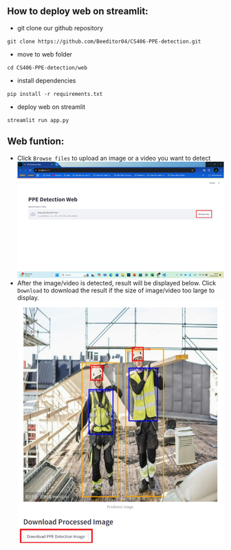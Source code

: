 ## How to deploy web on streamlit:
* git clone our github repository
```
git clone https://github.com/Beeditor04/CS406-PPE-detection.git
```
* move to web folder
```
cd CS406-PPE-detection/web
```
* install dependencies
```
pip install -r requirements.txt
```
* deploy web on streamlit
```
streamlit run app.py
```

## Web funtion:
* Click `Browse files` to upload an image or a video you want to detect
![alt text](pic1.png)
* After the image/video is detected, result will be displayed below. Click `Download` to download the result if the size of image/video too large to display.
![alt text](pic2.png)